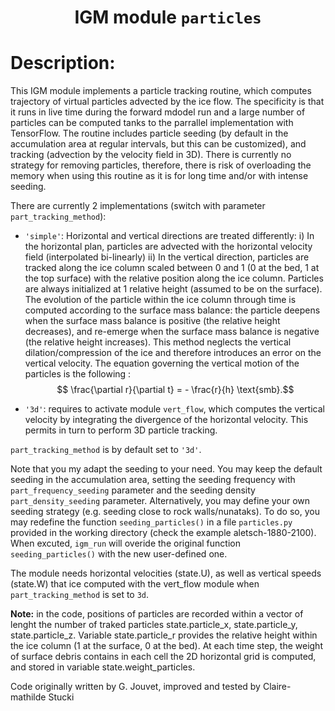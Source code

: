 
### <h1 align="center" id="title">IGM module `particles` </h1>

# Description:

This IGM module implements a particle tracking routine, which computes trajectory of virtual particles advected by the ice flow. The specificity is that it runs in live time during the forward mdodel run and a large number of particles can be computed tanks to the parrallel implementation with TensorFlow. The routine includes particle seeding (by default in the accumulation area at regular intervals, but this can be customized), and tracking (advection by the velocity field in 3D). There is currently no strategy for removing particles, therefore, there is risk of overloading the memory when using this routine as it is for long time and/or with intense seeding.

 There are currently 2 implementations (switch with parameter `part_tracking_method`):

- `'simple'`: Horizontal and vertical directions are treated differently: i) In the horizontal plan, particles are advected with the horizontal velocity field (interpolated bi-linearly) ii) In the vertical direction, particles are tracked along the ice column scaled between 0 and 1 (0 at the bed, 1 at the top surface) with the  relative position along the ice column. Particles are always initialized at 1 relative height (assumed to be on the surface). The evolution of the particle within the ice column through time is computed according to the surface mass balance: the particle deepens when the surface mass balance is positive (the relative height decreases), and re-emerge when the surface mass balance is negative (the relative height increases). This method neglects the vertical dilation/compression of the ice and therefore introduces an error on the vertical velocity. The equation governing the vertical motion of the particles is the following : $$ \frac{\partial r}{\partial t} = - \frac{r}{h} \text{smb}.$$

- `'3d'`: requires to activate module `vert_flow`, which computes the vertical velocity by integrating the divergence of the horizontal velocity. This permits in turn to perform 3D particle tracking.

`part_tracking_method` is by default set to  `'3d'`.

Note that you my adapt the seeding to your need. You may keep the default seeding in the accumulation area, setting the seeding frequency with `part_frequency_seeding` parameter and the seeding density `part_density_seeding` parameter. Alternatively, you may define your own seeding strategy (e.g. seeding close to rock walls/nunataks). To do so, you may redefine the function `seeding_particles()` in a file `particles.py` provided in the working directory (check the example aletsch-1880-2100). When excuted, `igm_run` will overide the original function `seeding_particles()` with the new user-defined one.

The module needs horizontal velocities (state.U), as well as vertical speeds (state.W) that ice computed with the vert_flow module when `part_tracking_method` is set to `3d`. 

**Note:** in the code, positions of particles are recorded within a vector of lenght the number of traked particles state.particle_x, state.particle_y, state.particle_z. Variable state.particle_r provides the relative height within the ice column (1 at the surface, 0 at the bed). At each time step, the weight of surface debris contains in each cell the 2D horizontal grid is computed, and stored in variable state.weight_particles.

Code originally written by G. Jouvet, improved and tested by Claire-mathilde Stucki

